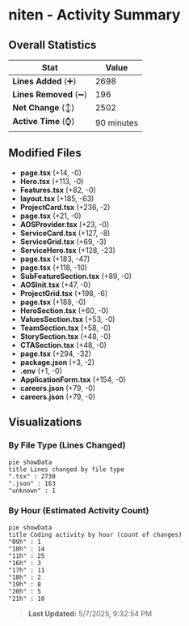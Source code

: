 # niten - Activity Summary 

## Overall Statistics

| Stat                   | Value                                                             |
| ---------------------- | ----------------------------------------------------------------- |
| **Lines Added** (➕)   | 2698                                          |
| **Lines Removed** (➖) | 196                                        |
| **Net Change** (↕)    | 2502                |
| **Active Time** (⌚)   | 90 minutes |


## Modified Files
- **page.tsx** (+14, -0)
- **Hero.tsx** (+113, -0)
- **Features.tsx** (+82, -0)
- **layout.tsx** (+185, -63)
- **ProjectCard.tsx** (+236, -2)
- **page.tsx** (+21, -0)
- **AOSProvider.tsx** (+23, -0)
- **ServiceCard.tsx** (+127, -8)
- **ServiceGrid.tsx** (+69, -3)
- **ServiceHero.tsx** (+128, -23)
- **page.tsx** (+183, -47)
- **page.tsx** (+118, -10)
- **SubFeatureSection.tsx** (+89, -0)
- **AOSInit.tsx** (+47, -0)
- **ProjectGrid.tsx** (+198, -6)
- **page.tsx** (+188, -0)
- **HeroSection.tsx** (+60, -0)
- **ValuesSection.tsx** (+53, -0)
- **TeamSection.tsx** (+58, -0)
- **StorySection.tsx** (+48, -0)
- **CTASection.tsx** (+48, -0)
- **page.tsx** (+294, -32)
- **package.json** (+3, -2)
- **.env** (+1, -0)
- **ApplicationForm.tsx** (+154, -0)
- **careers.json** (+79, -0)
- **careers.json** (+79, -0)

## Visualizations

### By File Type (Lines Changed)

```mermaid
pie showData
title Lines changed by file type
".tsx" : 2730
".json" : 163
"unknown" : 1
```

### By Hour (Estimated Activity Count)

```mermaid
pie showData
title Coding activity by hour (count of changes)
"09h" : 1
"10h" : 14
"11h" : 25
"16h" : 3
"17h" : 11
"18h" : 2
"19h" : 8
"20h" : 5
"21h" : 10
```


> **Last Updated:** 5/7/2025, 9:32:54 PM